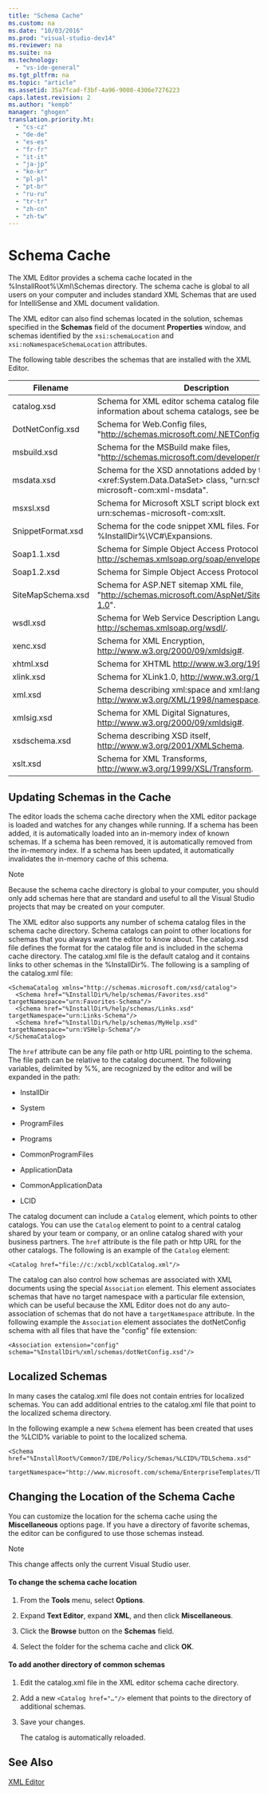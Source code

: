 ```yaml
---
title: "Schema Cache"
ms.custom: na
ms.date: "10/03/2016"
ms.prod: "visual-studio-dev14"
ms.reviewer: na
ms.suite: na
ms.technology: 
  - "vs-ide-general"
ms.tgt_pltfrm: na
ms.topic: "article"
ms.assetid: 35a7fcad-f3bf-4a96-9008-4306e7276223
caps.latest.revision: 2
ms.author: "kempb"
manager: "ghogen"
translation.priority.ht: 
  - "cs-cz"
  - "de-de"
  - "es-es"
  - "fr-fr"
  - "it-it"
  - "ja-jp"
  - "ko-kr"
  - "pl-pl"
  - "pt-br"
  - "ru-ru"
  - "tr-tr"
  - "zh-cn"
  - "zh-tw"
---
```

# Schema Cache
The XML Editor provides a schema cache located in the %InstallRoot%\Xml\Schemas directory. The schema cache is global to all users on your computer and includes standard XML Schemas that are used for IntelliSense and XML document validation.  
  
 The XML editor can also find schemas located in the solution, schemas specified in the **Schemas** field of the document **Properties** window, and schemas identified by the `xsi:schemaLocation` and `xsi:noNamespaceSchemaLocation` attributes.  
  
 The following table describes the schemas that are installed with the XML Editor.  
  
|Filename|Description|  
|--------------|-----------------|  
|catalog.xsd|Schema for XML editor schema catalog files. For information about schema catalogs, see below.|  
|DotNetConfig.xsd|Schema for Web.Config files, "http://schemas.microsoft.com/.NETConfiguration/v2.0".|  
|msbuild.xsd|Schema for the MSBuild make files, "http://schemas.microsoft.com/developer/msbuild/2003".|  
|msdata.xsd|Schema for the XSD annotations added by the \<xref:System.Data.DataSet> class, "urn:schemas-microsoft-com:xml-msdata".|  
|msxsl.xsd|Schema for Microsoft XSLT script block extensions, urn:schemas-microsoft-com:xslt.|  
|SnippetFormat.xsd|Schema for the code snippet XML files. For examples, see %InstallDir%\VC#\Expansions.|  
|Soap1.1.xsd|Schema for Simple Object Access Protocol (SOAP) 1.1, http://schemas.xmlsoap.org/soap/envelope/.|  
|Soap1.2.xsd|Schema for Simple Object Access Protocol 1.2.|  
|SiteMapSchema.xsd|Schema for ASP.NET sitemap XML file, "http://schemas.microsoft.com/AspNet/SiteMap-File-1.0".|  
|wsdl.xsd|Schema for Web Service Description Language, http://schemas.xmlsoap.org/wsdl/.|  
|xenc.xsd|Schema for XML Encryption, http://www.w3.org/2000/09/xmldsig#.|  
|xhtml.xsd|Schema for XHTML http://www.w3.org/1999/xhtml.|  
|xlink.xsd|Schema for XLink1.0, http://www.w3.org/1999/xlink.|  
|xml.xsd|Schema describing xml:space and xml:lang attributes, http://www.w3.org/XML/1998/namespace.|  
|xmlsig.xsd|Schema for XML Digital Signatures, http://www.w3.org/2000/09/xmldsig#.|  
|xsdschema.xsd|Schema describing XSD itself, http://www.w3.org/2001/XMLSchema.|  
|xslt.xsd|Schema for XML Transforms, http://www.w3.org/1999/XSL/Transform.|  
  
## Updating Schemas in the Cache  
 The editor loads the schema cache directory when the XML editor package is loaded and watches for any changes while running. If a schema has been added, it is automatically loaded into an in-memory index of known schemas. If a schema has been removed, it is automatically removed from the in-memory index. If a schema has been updated, it automatically invalidates the in-memory cache of this schema.  
  
> [!NOTE]
>  Because the schema cache directory is global to your computer, you should only add schemas here that are standard and useful to all the Visual Studio projects that may be created on your computer.  
  
 The XML editor also supports any number of schema catalog files in the schema cache directory. Schema catalogs can point to other locations for schemas that you always want the editor to know about. The catalog.xsd file defines the format for the catalog file and is included in the schema cache directory. The catalog.xml file is the default catalog and it contains links to other schemas in the %InstallDir%. The following is a sampling of the catalog.xml file:  
  
```  
<SchemaCatalog xmlns="http://schemas.microsoft.com/xsd/catalog">  
  <Schema href="%InstallDir%/help/schemas/Favorites.xsd" targetNamespace="urn:Favorites-Schema"/>  
  <Schema href="%InstallDir%/help/schemas/Links.xsd" targetNamespace="urn:Links-Schema"/>  
  <Schema href="%InstallDir%/help/schemas/MyHelp.xsd" targetNamespace="urn:VSHelp-Schema"/>  
</SchemaCatalog>  
```  
  
 The `href` attribute can be any file path or http URL pointing to the schema. The file path can be relative to the catalog document. The following variables, delimited by %%, are recognized by the editor and will be expanded in the path:  
  
-   InstallDir  
  
-   System  
  
-   ProgramFiles  
  
-   Programs  
  
-   CommonProgramFiles  
  
-   ApplicationData  
  
-   CommonApplicationData  
  
-   LCID  
  
 The catalog document can include a `Catalog` element, which points to other catalogs. You can use the `Catalog` element to point to a central catalog shared by your team or company, or an online catalog shared with your business partners. The `href` attribute is the file path or http URL for the other catalogs. The following is an example of the `Catalog` element:  
  
```  
<Catalog href="file://c:/xcbl/xcblCatalog.xml"/>  
```  
  
 The catalog can also control how schemas are associated with XML documents using the special `Association` element. This element associates schemas that have no target namespace with a particular file extension, which can be useful because the XML Editor does not do any auto-association of schemas that do not have a `targetNamespace` attribute. In the following example the `Association` element associates the dotNetConfig schema with all files that have the "config" file extension:  
  
```  
<Association extension="config" schema="%InstallDir%/xml/schemas/dotNetConfig.xsd"/>  
```  
  
## Localized Schemas  
 In many cases the catalog.xml file does not contain entries for localized schemas. You can add additional entries to the catalog.xml file that point to the localized schema directory.  
  
 In the following example a new `Schema` element has been created that uses the %LCID% variable to point to the localized schema.  
  
```  
<Schema href="%InstallRoot%/Common7/IDE/Policy/Schemas/%LCID%/TDLSchema.xsd"  
  targetNamespace="http://www.microsoft.com/schema/EnterpriseTemplates/TDLSchema"/>  
```  
  
## Changing the Location of the Schema Cache  
 You can customize the location for the schema cache using the **Miscellaneous** options page. If you have a directory of favorite schemas, the editor can be configured to use those schemas instead.  
  
> [!NOTE]
>  This change affects only the current Visual Studio user.  
  
#### To change the schema cache location  
  
1.  From the **Tools** menu, select **Options**.  
  
2.  Expand **Text Editor**, expand **XML**, and then click **Miscellaneous**.  
  
3.  Click the **Browse** button on the **Schemas** field.  
  
4.  Select the folder for the schema cache and click **OK**.  
  
#### To add another directory of common schemas  
  
1.  Edit the catalog.xml file in the XML editor schema cache directory.  
  
2.  Add a new `<Catalog href="…"/>` element that points to the directory of additional schemas.  
  
3.  Save your changes.  
  
     The catalog is automatically reloaded.  
  
## See Also  
 [XML Editor](../VS_IDE/xml-editor.md)